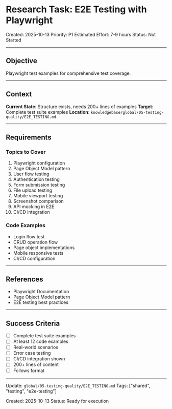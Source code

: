 # Research Task: E2E Testing with Playwright

Created: 2025-10-13
Priority: P1
Estimated Effort: 7-9 hours
Status: Not Started

---

## Objective

Playwright test examples for comprehensive test coverage.

---

## Context

**Current State**: Structure exists, needs 200+ lines of examples
**Target**: Complete test suite examples
**Location**: `knowledgebase/global/05-testing-quality/E2E_TESTING.md`

---

## Requirements

### Topics to Cover
1. Playwright configuration
2. Page Object Model pattern
3. User flow testing
4. Authentication testing
5. Form submission testing
6. File upload testing
7. Mobile viewport testing
8. Screenshot comparison
9. API mocking in E2E
10. CI/CD integration

### Code Examples
- Login flow test
- CRUD operation flow
- Page object implementations
- Mobile responsive tests
- CI/CD configuration

---

## References

- Playwright Documentation
- Page Object Model pattern
- E2E testing best practices

---

## Success Criteria

- [ ] Complete test suite examples
- [ ] At least 12 code examples
- [ ] Real-world scenarios
- [ ] Error case testing
- [ ] CI/CD integration shown
- [ ] 200+ lines of content
- [ ] Follows format

---

Update: `global/05-testing-quality/E2E_TESTING.md`
Tags: ["shared", "testing", "e2e-testing"]

Created: 2025-10-13
Status: Ready for execution
